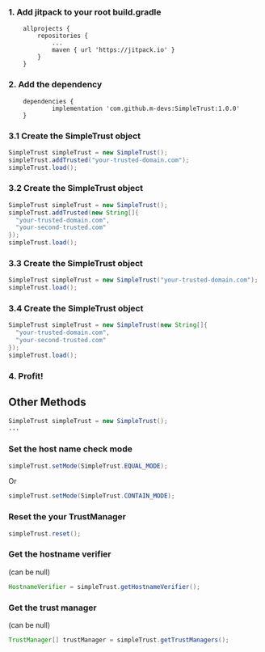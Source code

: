 ### 1. Add jitpack to your root build.gradle
```Gradle
	allprojects {
		repositories {
			...
			maven { url 'https://jitpack.io' }
		}
	}
```

### 2. Add the dependency
```Gradle
	dependencies {
	        implementation 'com.github.m-devs:SimpleTrust:1.0.0'
	}
```

### 3.1 Create the SimpleTrust object
```Java
SimpleTrust simpleTrust = new SimpleTrust();
simpleTrust.addTrusted("your-trusted-domain.com");
simpleTrust.load();
```

### 3.2 Create the SimpleTrust object
```Java
SimpleTrust simpleTrust = new SimpleTrust();
simpleTrust.addTrusted(new String[]{
  "your-trusted-domain.com",
  "your-second-trusted.com"
});
simpleTrust.load();
```

### 3.3 Create the SimpleTrust object
```Java
SimpleTrust simpleTrust = new SimpleTrust("your-trusted-domain.com");
simpleTrust.load();
```

### 3.4 Create the SimpleTrust object
```Java
SimpleTrust simpleTrust = new SimpleTrust(new String[]{
  "your-trusted-domain.com",
  "your-second-trusted.com"
});
simpleTrust.load();
```

### 4. Profit!

## Other Methods
```Java
SimpleTrust simpleTrust = new SimpleTrust();
...
```

### Set the host name check mode
```Java
simpleTrust.setMode(SimpleTrust.EQUAL_MODE);
```
Or
```Java
simpleTrust.setMode(SimpleTrust.CONTAIN_MODE);
```

### Reset the your TrustManager
```Java
simpleTrust.reset();
```

### Get the hostname verifier
(can be null)
```Java
HostnameVerifier = simpleTrust.getHostnameVerifier();
```

### Get the trust manager
(can be null)
```Java
TrustManager[] trustManager = simpleTrust.getTrustManagers();
```
